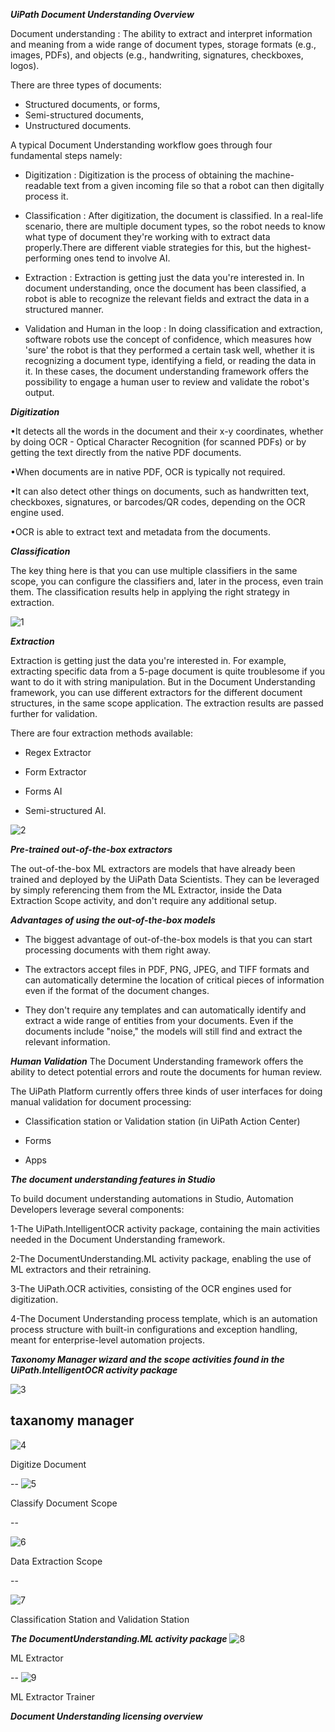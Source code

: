 ***UiPath Document Understanding Overview***

Document understanding : The ability to extract and interpret information and meaning from a wide range of document types, storage formats (e.g., images, PDFs), and objects (e.g., handwriting, signatures, checkboxes, logos).


There are three types of documents: 

- Structured documents, or forms,
- Semi-structured documents,
- Unstructured documents.


A typical Document Understanding workflow goes through four fundamental steps namely:

- Digitization : Digitization is the process of obtaining the machine-readable text from a given incoming file so that a robot can then digitally process it.

- Classification : After digitization, the document is classified. In a real-life scenario, there are multiple document types, so the robot needs to know what type of document they're working with to extract data properly.There are different viable strategies for this, but the highest-performing ones tend to involve AI.

- Extraction : Extraction is getting just the data you're interested in.
In document understanding, once the document has been classified, a robot is able to recognize the relevant fields and extract the data in a structured manner. 

- Validation and Human in the loop : In doing classification and extraction, software robots use the concept of confidence, which measures how 'sure' the robot is that they performed a certain task well, whether it is recognizing a document type, identifying a field, or reading the data in it.
In these cases, the document understanding framework offers the possibility to engage a human user to review and validate the robot's output. 




***Digitization***

•It detects all the words in the document and their x-y coordinates, whether by doing OCR - Optical Character Recognition (for scanned PDFs) or by getting the text directly from the native PDF documents.

•When documents are in native PDF, OCR is typically not required.

•It can also detect other things on documents, such as handwritten text, checkboxes, signatures, or barcodes/QR codes, depending on the OCR engine used.

•OCR is able to extract text and metadata from the documents.




***Classification***

The key thing here is that you can use multiple classifiers in the same scope, you can configure the classifiers and, later in the process, even train them. 
The classification results help in applying the right strategy in extraction.




![1](https://github.com/user-attachments/assets/7a51df8c-44a0-4b7c-86a9-8df5aa72c1bb)



***Extraction***


Extraction is getting just the data you're interested in. For example, extracting specific data from a 5-page document is quite troublesome if you want to do it with string manipulation. But in the Document Understanding framework, you can use different extractors for the different document structures, in the same scope application. The extraction results are passed further for validation.

There are four extraction methods available:

- Regex Extractor

- Form Extractor

- Forms AI

- Semi-structured AI.



![2](https://github.com/user-attachments/assets/81e5fcc3-fe9f-41f2-a759-855bc41e04b1)




***Pre-trained out-of-the-box extractors***

The out-of-the-box ML extractors are models that have already been trained and deployed by the UiPath Data Scientists. 
They can be leveraged by simply referencing them from the ML Extractor, inside the Data Extraction Scope activity, and don't require any additional setup.


***Advantages of using the out-of-the-box models***

- The biggest advantage of out-of-the-box models is that you can start processing documents with them right away.

- The extractors accept files in PDF, PNG, JPEG, and TIFF formats and can automatically determine the location of critical pieces of information even if the format of the document changes.

- They don't require any templates and can automatically identify and extract a wide range of entities from your documents. Even if the documents include "noise," the models will still find and extract the relevant information.






***Human Validation***
The Document Understanding framework offers the ability to detect potential errors and route the documents for human review. 

The UiPath Platform currently offers three kinds of user interfaces for doing manual validation for document processing:  

- Classification station or Validation station (in UiPath Action Center)

- Forms

- Apps




***The document understanding features in Studio***

To build document understanding automations in Studio, Automation Developers leverage several components:

1-The UiPath.IntelligentOCR activity package, containing the main activities needed in the Document Understanding framework.

2-The DocumentUnderstanding.ML activity package, enabling the use of ML extractors and their retraining.

3-The UiPath.OCR activities, consisting of the OCR engines used for digitization.

4-The Document Understanding process template, which is an automation process structure with built-in configurations and exception handling, meant for enterprise-level automation projects.








***Taxonomy Manager wizard and the scope activities found in the UiPath.IntelligentOCR activity package***

![3](https://github.com/user-attachments/assets/59e306b2-130c-455d-bda6-335bfaa46683)

taxanomy manager
--

![4](https://github.com/user-attachments/assets/b57c0d98-bfed-445c-a52d-42e87d06cb1b)

Digitize Document

--
![5](https://github.com/user-attachments/assets/81064844-2f87-4d9d-86c6-9874518101b1)

Classify Document Scope

--

![6](https://github.com/user-attachments/assets/436d722a-5346-4670-bc14-56cbab6672e0)

Data Extraction Scope 

--

![7](https://github.com/user-attachments/assets/aff00368-8c42-46c2-bc8f-d89c937b530a)

Classification Station and Validation Station




***The DocumentUnderstanding.ML activity package***
![8](https://github.com/user-attachments/assets/d87951a0-dad7-4ef1-aff1-f26520da206f)

ML Extractor

--
![9](https://github.com/user-attachments/assets/01ab2ea5-617b-4dfb-889a-f97695e6e312)


 ML Extractor Trainer





***Document Understanding licensing overview***




























